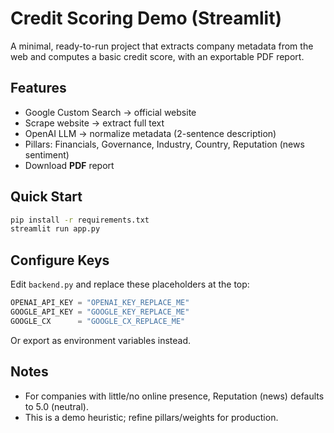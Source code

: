 # Credit Scoring Demo (Streamlit)

A minimal, ready-to-run project that extracts company metadata from the web and computes a basic credit score, with an exportable PDF report.

## Features
- Google Custom Search → official website
- Scrape website → extract full text
- OpenAI LLM → normalize metadata (2-sentence description)
- Pillars: Financials, Governance, Industry, Country, Reputation (news sentiment)
- Download **PDF** report

## Quick Start
```bash
pip install -r requirements.txt
streamlit run app.py
```

## Configure Keys
Edit `backend.py` and replace these placeholders at the top:
```python
OPENAI_API_KEY = "OPENAI_KEY_REPLACE_ME"
GOOGLE_API_KEY = "GOOGLE_KEY_REPLACE_ME"
GOOGLE_CX      = "GOOGLE_CX_REPLACE_ME"
```
Or export as environment variables instead.

## Notes
- For companies with little/no online presence, Reputation (news) defaults to 5.0 (neutral).
- This is a demo heuristic; refine pillars/weights for production.
